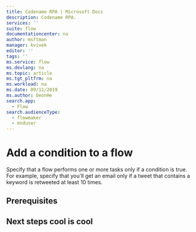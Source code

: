 ```yaml
---
title: Codename RPA | Microsoft Docs
description: Codename RPA.
services: ''
suite: flow
documentationcenter: na
author: msftman
manager: kvivek
editor: ''
tags: ''
ms.service: flow
ms.devlang: na
ms.topic: article
ms.tgt_pltfrm: na
ms.workload: na
ms.date: 09/11/2019
ms.author: DeonHe
search.app: 
  - Flow
search.audienceType: 
  - flowmaker
  - enduser
---
```

# Add a condition to a flow

Specify that a flow performs one or more tasks only if a condition is true. For example, specify that you'll get an email only if a tweet that contains a keyword is retweeted at least 10 times.

## Prerequisites


## Next steps cool is cool

